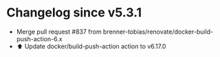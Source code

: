 # Changelog since v5.3.1
- Merge pull request #837 from brenner-tobias/renovate/docker-build-push-action-6.x 
- ⬆️ Update docker/build-push-action action to v6.17.0 
